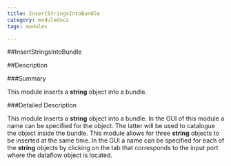 ```yaml
---
title: InsertStringsIntoBundle
category: moduledocs
tags: modules

---
```


##InsertStringsIntoBundle


##Description

###Summary

This module inserts a **string** object into a bundle.

###Detailed Description

This module inserts a **string** object into a bundle. In the GUI of this module a name can be specified for the object. The latter will be used to catalogue the object inside the bundle. This module allows for three **string** objects to be inserted at the same time. In the GUI a name can be specified for each of the **string** objects by clicking on the tab that corresponds to the input port where the dataflow object is located.